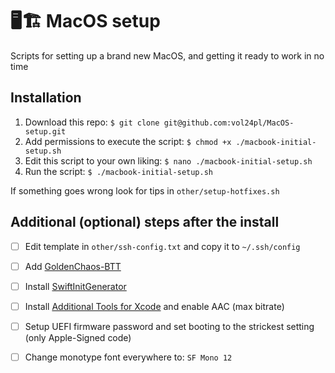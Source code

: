 # 🖥🏗 MacOS setup
Scripts for setting up a brand new MacOS, and getting it ready to work in no time

## Installation
1. Download this repo: `$ git clone git@github.com:vol24pl/MacOS-setup.git`
2. Add permissions to execute the script: `$ chmod +x ./macbook-initial-setup.sh`
3. Edit this script to your own liking: `$ nano ./macbook-initial-setup.sh` 
4. Run the script: `$ ./macbook-initial-setup.sh`

If something goes wrong look for tips in `other/setup-hotfixes.sh`
## Additional (optional) steps after the install

- [ ] Edit template in `other/ssh-config.txt` and copy it to `~/.ssh/config`
- [ ] Add [GoldenChaos-BTT](https://community.folivora.ai/t/goldenchaos-btt-a-complete-touch-bar-ui-replacement-preset/1281)
- [ ] Install [SwiftInitGenerator](https://github.com/Atimca/SwiftInitGenerator)
- [ ] Install [Additional Tools for Xcode](https://developer.apple.com/download/more/) and enable AAC (max bitrate)
- [ ] Setup UEFI firmware password and set booting to the strickest setting (only Apple-Signed code)
- [ ] Change monotype font everywhere to: `SF Mono 12`



